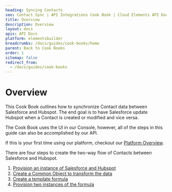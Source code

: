 ```yaml
---
heading: Syncing Contacts
seo: Contact Sync | API Integrations Cook Book | Cloud Elements API Docs
title: Overview
description: Overview
layout: docs
apis: API Docs
platform: elementsbuilder
breadcrumbs: /docs/guides/cook-books/home
parent: Back to Cook Books
order: 1
sitemap: false
redirect_from:
  - /docs/guides/cook-books
---
```


# Overview

This Cook Book outlines how to synchronize Contact data between Salesforce and Hubspot. The end goal is to have Salesforce update Hubspot when a Contact is created or modified and vice versa.

The Cook Book uses the UI in our Console, however, all of the steps in this guide can also be accomplished by our API.

If this is your first time using our platform, checkout our [Platform Overview](https://developers.cloud-elements.com/docs/overview/overview.html).

There are four steps to create the two-way flow of Contacts between Salesforce and Hubspot.

1. [Provision an instance of Salesforce and Hubspot]({{site.url}}/docs/tutorial/provision-instances.html)
2. [Create a Common Object to transform the data]({{site.url}}/docs/tutorial/transformations.html)
3. [Create a template formula]({{site.url}}/docs/tutorial/formula-template.html)
4. [Provision two instances of the formula]({{site.url}}/docs/tutorial/formula-instances.html)
